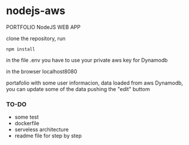 # nodejs-aws
PORTFOLIO NodeJS WEB APP

clone the repository, run

```
npm install
```

in the file .env you have to use your private aws key for Dynamodb

in the browser localhost8080

portafolio with some user informacion,  data loaded from aws Dynamodb, you can update some of the data pushing the "edit" buttom

### TO-DO

- some test
- dockerfile
- serveless architecture
- readme file for step by step

